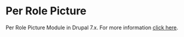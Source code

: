 <h1> Per Role Picture </h1>
<p>Per Role Picture Module in Drupal 7.x. For more information <a href="https://www.drupal.org/project/per_role_picture">click here</a>.</p>
